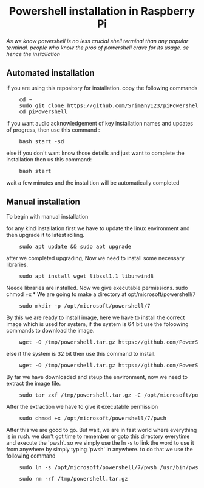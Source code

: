 <h1 align="center">Powershell installation in Raspberry Pi</h1>
<i>As we know powershell is no less crucial shell terminal than any popular terminal. people who know the pros of powershell crave for its usage. se hence the installation</i>

<h2>Automated installation</h2>
  
if you are using this repository for installation. copy the following commands
  
<div>
  <pre>
    cd ~
    sudo git clone https://github.com/Srimany123/piPowershell.git
    cd piPowershell</pre>
  
  if you want audio acknowledgement of key installation names and updates of progress, then use this command : 
  
  <pre>
    bash start -sd</pre>
  else if you don't want know those details and just want to complete the installation then us this command:
  <pre>
    bash start</pre>
</div>
<p>wait a few minutes and the installtion will be automatically completed
</p>

<h2>Manual installation</h2>

To begin with manual installation

<div>
  for any kind installation first we have to update the linux environment and then upgrade it to latest rolling.
  
  <pre>
    sudo apt update && sudo apt upgrade</pre>
  after we completed upgrading, Now we need to install some necessary libraries.
  <pre>
    sudo apt install wget libssl1.1 libunwind8</pre>
  Neede libraries are installed. Now we give executable permissions.
    sudo chmod +x *
  We are going to make a directory at opt/microsoft/powershell/7
  <pre>
    sudo mkdir -p /opt/microsoft/powershell/7</pre>
  By this we are ready to install image, here we have to install the correct image which is used for system, if the system is 64 bit use the foloowing commands to download the image.
  <pre>
    wget -O /tmp/powershell.tar.gz https://github.com/PowerShell/PowerShell/releases/download/v7.2.6/powershell-7.2.6-linux-arm64.tar.gz</pre>
else if the system is 32 bit then use this command to install.
  <pre>
    wget -O /tmp/powershell.tar.gz https://github.com/PowerShell/PowerShell/releases/download/v7.2.6/powershell-7.2.6-linux-arm32.tar.gz</pre> 
  By far we have downloaded and steup the environment, now we need to extract the image file.
  <pre>
    sudo tar zxf /tmp/powershell.tar.gz -C /opt/microsoft/powershell/7</pre>
  After the extraction we have to give it executable permission
  <pre>
    sudo chmod +x /opt/microsoft/powershell/7/pwsh</pre>
  After this we are good to go. But wait, we are in fast world where everything is in rush. we don't got time to remember or goto this directory everytime and execute the 'pwsh'. so we simply use the ln -s to link the word to use it from anywhere by simply typing 'pwsh' in anywhere. to do that we use the following command
  <pre>
    sudo ln -s /opt/microsoft/powershell/7/pwsh /usr/bin/pwsh</pre>
  <pre>
    sudo rm -rf /tmp/powershell.tar.gz</pre>
</div>
